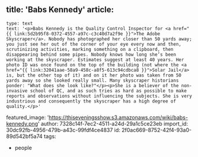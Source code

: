 title: 'Babs Kennedy'
article:
  -
    type: text
    text: '<p>Babs Kennedy is the Quality Control Inspector for <a href="{{ link:5d2b95f8-0372-4557-a97c-c3c40d7a2f9e }}">The Adobe Skyscraper</a>. Nobody has photographed her closer than 50 yards away; you just see her out of the corner of your eye every now and then, scrutinizing activities, marking something on a clipboard, then disappearing behind some pipes. Nobody knows how long she’s been working at the skyscraper. Estimates suggest at least 40 years. Her photo ID was once found on the top of the building (not where the <a href="{{ link:32041aae-58a9-458c-a8f5-613c94cdbca8 }}">Solar Jail</a> is, but the other top of it) and on it her photo was taken from 50 yards away so she looked really small. Many skyscraper historians ponder: "What does she look like?"</p><p>She is a believer of the non-invasive school of QC, and as such tries as hard as possible to make reports and observations without influencing the subjects. She is very industrious and consequently the skyscraper has a high degree of quality.</p>'
featured_image: 'https://thiseveningsshow.s3.amazonaws.com/wiki/babs-kennedy.png'
author: 7328c14f-7ec2-4511-a24d-29a1c5ce23eb
import_id: 30dc92fb-4956-479b-a43c-99fdf4ce4837
id: 2f0ac669-8752-42f4-93a0-89d542bf5a74
tags:
  - people
